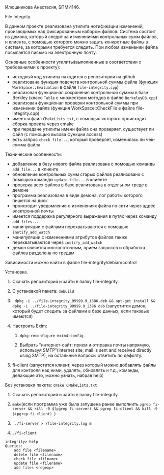 Илюшникова Анастасия, БПМИ146.

File Integrity.

В данном проекте реализована утилита нотификации изменений, производимых над фиксированным набором файлов. Система состоит из демона, который следит за изменениями контрольных сумм файлов, и клиента, с помощью которого можно задать конкретные файлы в системе, за которыми требуется следить. При любом изменении файла посылается письмо на электронную почту.
 


Основные особенности утилиты(выполненные в соответствии с требованиями к проекту):
  - исходный код утилиты находится в репозитории на github
 
  - реализована функция подсчета контрольной суммы файла (функция  ```WorkSpace::Evaluation``` в файле ```file-integrity.cpp```)
 
  - реализован функционал сохранения контрольной суммы в базе Berkley (класс ```Table``` с множеством методов в файле ```BerkeleyDB.cpp```)
 
  - реализован функционал проверки контрольной суммы при изменении файла (функция WorkSpace::CheckFile в файле file-integrity.cpp)
 
  - имеется файл ```CMakeLists.txt```, с помощью которого происходит сборка проекта через cmake
 
  - при передаче утилиты имени файла она проверяет, существует ли файл (с помощью вызова функции access)
 
  - есть запрос ```check file...```, который проверяет, изменилась ли чек-сумма файла
 


Технические особенности:

  - добавление в базу нового файла реализована с помощью команды ```add file...``` в клиенте
 
  - обновление контрольных сумм старых файлов реализовано с помощью команды ```update file...``` в  клиенте
 
  - проверка всех файлов в базе реализована в отдельном треде в демоне
 
  - программа реализована в виде демона, лог работы которого пишется на диск
 
  - происходит уведомление о изменениях файла по сети через адрес электронной почты
 
  - имеется поддержка регулярного выражения в путях через команду ```add files...```
 
  - манипуляции с файлами перехватываются с помощью ```inotify_add_watch```
 
  - манипуляции с изменениями атрибутов файлов также перехватываются через ```inotify_add_watch```
 
  - демон является многопоточным, прием запросов и обработка файлов разделена по тредам


Зависимости можно найти в файле file-integrity/debian/control

Установка.

1. Скачать репозиторий и зайти в папку file-integrity.

2. С установкой пакета: ``` debuild ```

3. ``` dpkg -i ../file-integrity_99999.9_i386.deb && apt-get install && dpkg -i ../file-integrity_99999.9_i386.deb```  (запустится демон, который будет следить за файлами в базе данных, еcли таковые имеются)

4. Настроить Exim:
	1. ``` dpkg-reconfigure exim4-config ```

	2. Выбрать "интернет-сайт; прием и отправка почты напрямую, используя SMTP"(internet site; mail is sent and received directly using SMTP), на остальные вопросы ответить по дефолту.

5. fi-client (запустится клиент, через который можно добавлять файлы для контроля над ними, удалять, обновлять и т.д., команды, делающие это, можно узнать, набрав help)


Без установки пакета: ```cmake CMakeLists.txt```

1. Скачать репозиторий и зайти в папку file-integrity.

2. ``` make ```(если программа уже была запущена ранее выполнить ```pgrep fi-server && kill -9 $(pgrep fi-server) && pgrep fi-client && kill -9 $(pgrep fi-client) ```)

3. ``` ./fi-server > /file-integrity.log &```

4. ``` ./fi-client  ```



```
integrity> help
Queries:
	add file <filename>
	delete file <filename>
	check file <filname>
	update file <filename>
	add files <regexp>
```




